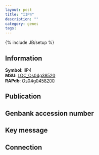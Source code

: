 ```yaml
---
layout: post
title: "IIP4"
description: ""
category: genes
tags: 
---
```

{% include JB/setup %}

## Information
__Symbol__: IIP4  
__MSU__: [LOC_Os04g38520](http://rice.plantbiology.msu.edu/cgi-bin/ORF_infopage.cgi?orf=LOC_Os04g38520)  
__RAPdb__: [Os04g0458200](http://rapdb.dna.affrc.go.jp/viewer/gbrowse_details/irgsp1?name=Os04g0458200)  

## Publication

## Genbank accession number

## Key message

## Connection


